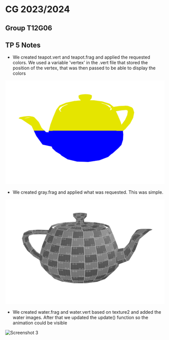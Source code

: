 # CG 2023/2024

## Group T12G06

## TP 5 Notes

- We created teapot.vert and teapot.frag and applied the requested colors. We used a variable 'vertex' in the .vert file that stored the position of the vertex, that was then passed to be able to display the colors

![Screenshot 1](screenshots/cg-t12g06-tp5-1.png)

- We created gray.frag and applied what was requested. This was simple.

![Screenshot 2](screenshots/cg-t12g06-tp5-2.png)

- We created water.frag and water.vert based on texture2 and added the water images. After that we updated the update() function so the animation could be visible

![Screenshot 3](screenshots/cg-t12g06-tp5-3.png)
